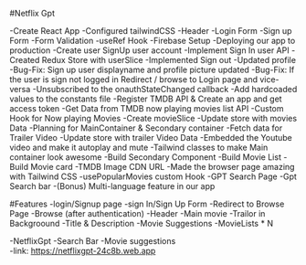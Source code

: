 #Netflix Gpt

-Create React App
-Configured tailwindCSS
-Header
-Login Form
-Sign up Form
-Form Validation
-useRef Hook
-Firebase Setup
-Deploying our app to production
-Create user SignUp user account
-Implement Sign In user API
-Created Redux Store with userSlice
-Implemented Sign out
-Updated profile
-Bug-Fix: Sign up user displayname and profile picture updated
-Bug-Fix: If the user is sign not logged in Redirect / browse to Login page and vice-versa
-Unsubscribed to the onauthStateChanged callback
-Add hardcoaded values to the constants file
-Register TMDB API & Create an app and get access token
-Get Data from TMDB now playing movies list API
-Custom Hook for Now playing Movies
-Create movieSlice
-Update store with movies Data
-Planning for MainContainer & Secondary container
-Fetch data for Trailer Video
-Update store with trailer Video Data
-Embedded the Youtube video and make it autoplay and mute
-Tailwind classes to make Main container look awesome
-Build Secondary Component
-Build Movie List
-Build Movie card
-TMDB Image CDN URL
-Made the browser page amazing with Tailwind CSS
-usePopularMovies custom Hook
-GPT Search Page
-Gpt Search bar
-(Bonus) Multi-language feature in our app

#Features
-login/Signup page
    -sign In/Sign Up Form
    -Redirect to Browse Page
-Browse (after authentication)
    -Header
    -Main movie
        -Trailor in Backgroound
        -Title & Description
        -Movie Suggestions
            -MovieLists * N

-NetflixGpt
    -Search Bar
    -Movie suggestions     
    -link: https://netflixgpt-24c8b.web.app     